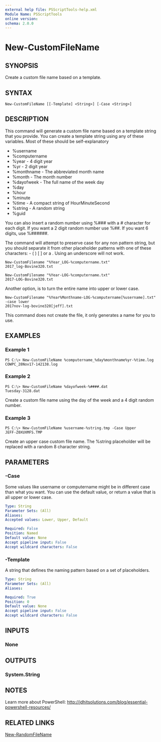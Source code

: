 ```yaml
---
external help file: PSScriptTools-help.xml
Module Name: PSScriptTools
online version: 
schema: 2.0.0
---
```


# New-CustomFileName

## SYNOPSIS
Create a custom file name based on a template.

## SYNTAX

```
New-CustomFileName [[-Template] <String>] [-Case <String>]
```

## DESCRIPTION
This command will generate a custom file name based on a template string that you provide. You can create a template string using any of these variables. Most of these should be self-explanatory

- %username     
- %computername 
- %year  - 4 digit year        
- %yr  - 2 digit year         
- %monthname - The abbreviated month name   
- %month  - The month number      
- %dayofweek - The full name of the week day   
- %day          
- %hour         
- %minute       
- %time  - A compact string of HourMinuteSecond       
- %string - A random string       
- %guid       

You can also insert a random number using %### with a # character for each digit. If you want a 2 digit random number use %##. If you want 6 digits, use %######.

The command will attempt to preserve case for any non pattern string, but you should separate it from other placeholder patterns with one of these characters: - ( ) [ ] or a . Using an underscore will not work.

    New-CustomFilename "%Year_LOG-%computername.txt"
    2017_log-Bovine320.txt

    New-CustomFilename "%Year-LOG-%computername.txt"
    2017-LOG-Bovine320.txt

Another option, is to turn the entire name into upper or lower case.

    New-CustomFilename "%Year%Monthname-LOG-%computername[%username].txt" -case lower
    2017nov-log-bovine320[jeff].txt

This command does not create the file, it only generates a name for you to use.

## EXAMPLES

### Example 1
```
PS C:\> New-CustomFileName %computername_%day%monthname%yr-%time.log
COWPC_28Nov17-142138.log

```

### Example 2
```
PS C:\> New-CustomFileName %dayofweek-%####.dat
Tuesday-3128.dat
```

Create a custom file name using the day of the week and a 4 digit random number.

### Example 3
```
PS C:\> New-CustomFileName %username-%string.tmp -Case Upper
JEFF-Z0XUXMFS.TMP
```

Create an upper case custom file name. The %string placeholder will be replaced with a random 8 character string.
## PARAMETERS

### -Case
Some values like username or computername might be in different case than what you want. You can use the default value, or return a value that is all upper or lower case.

```yaml
Type: String
Parameter Sets: (All)
Aliases: 
Accepted values: Lower, Upper, Default

Required: False
Position: Named
Default value: None
Accept pipeline input: False
Accept wildcard characters: False
```

### -Template
A string that defines the naming pattern based on a set of placeholders.

```yaml
Type: String
Parameter Sets: (All)
Aliases: 

Required: True
Position: 0
Default value: None
Accept pipeline input: False
Accept wildcard characters: False
```

## INPUTS

### None

## OUTPUTS

### System.String

## NOTES
Learn more about PowerShell: http://jdhitsolutions.com/blog/essential-powershell-resources/

## RELATED LINKS
[New-RandomFileName]()
